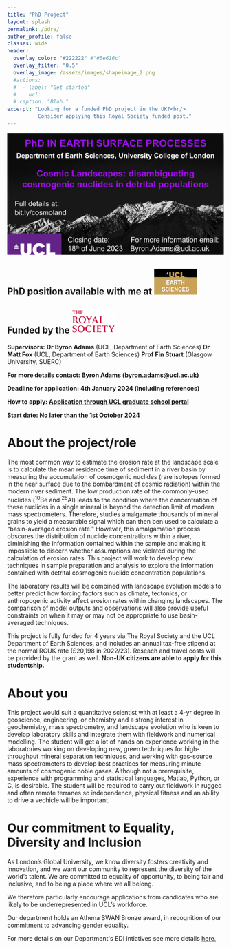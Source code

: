 ```yaml
---
title: "PhD Project"
layout: splash
permalink: /pdra/
author_profile: false
classes: wide
header:
  overlay_color: "#222222" #"#5e616c"
  overlay_filter: "0.5"
  overlay_image: /assets/images/shapeimage_2.png
  #actions:
  #  - label: "Get started"
  #    url: 
  # caption: "Blah."
excerpt: "Looking for a funded PhD project in the UK?<br/>
          Consider applying this Royal Society funded post."
---
```

![phd](/assets/images/phd_twitter_ad.png)

## PhD position available with me at <a href="[https://royalsociety.org/](https://www.ucl.ac.uk/earth-sciences/ucl-earth-sciences)"><img src="/assets/images/UCL_ES_logo.png" alt="logo" width="100"/></a>

## Funded by the  <a href="https://royalsociety.org/"><img src="/assets/images/RS_logo.jpg" alt="logo" width="100"/></a>

**Supervisors:** 
**Dr Byron Adams** (UCL, Department of Earth Sciences) 
**Dr Matt Fox** (UCL, Department of Earth Sciences) 
**Prof Fin Stuart** (Glasgow University, SUERC)

**For more details contact: Byron Adams (byron.adams@ucl.ac.uk)**

**Deadline for application: 4th January 2024 (including references)**

**How to apply: [Application through UCL graduate school portal](https://evision.ucl.ac.uk/urd/sits.urd/run/siw_ipp_lgn.login?process=siw_ipp_app&code1=RRDEARSING01&code2=0035)**

**Start date: No later than the 1st October 2024**

# About the project/role
The most common way to estimate the erosion rate at the landscape scale is to calculate the mean residence time of sediment in a river basin by measuring the accumulation of cosmogenic nuclides (rare isotopes formed in the near surface due to the bombardment of cosmic radiation) within the modern river sediment.  The low production rate of the commonly-used nuclides (<sup>10</sup>Be and <sup>26</sup>Al) leads to the condition where the concentration of these nuclides in a single mineral is beyond the detection limit of modern mass spectrometers. Therefore, studies amalgamate thousands of mineral grains to yield a measurable signal which can then ben used to calculate a “basin-averaged erosion rate.” However, this amalgamation process obscures the distribution of nuclide concentrations within a river, diminishing the information contained within the sample and making it impossible to discern whether assumptions are violated during the calculation of erosion rates. This project will work to develop new techniques in sample preparation and analysis to explore the information contained with detrital cosmogenic nuclide concentration populations.

The laboratory results will be combined with landscape evolution models to better predict how forcing factors such as climate, tectonics, or anthropogenic activity affect erosion rates within changing landscapes. The comparison of model outputs and observations will also provide useful constraints on when it may or may not be appropriate to use basin-averaged techniques.

This project is fully funded for 4 years via The Royal Society and the UCL Department of Earth Sciences, and includes an annual tax-free stipend at the normal RCUK rate (£20,198 in 2022/23). Reseach and travel costs will be provided by the grant as well. **Non-UK citizens are able to apply for this studentship.**

# About you
This project would suit a quantitative scientist with at least a 4-yr degree in geoscience, engineering, or chemistry and a strong interest in geochemistry, mass spectrometry, and landscape evolution who is keen to develop laboratory skills and integrate them with fieldwork and numerical modelling. The student will get a lot of hands on experience working in the laboratories working on developing new, green techniques for high-throughput mineral separation techniques, and working with gas-source mass spectrometers to develop best practices for measuring minute amounts of cosmogenic noble gases. Although not a prerequisite, experience with programming and statistical languages, Matlab, Python, or C, is desirable. The student will be required to carry out fieldwork in rugged and often remote terranes so independence, physical fitness and an ability to drive a vechicle will be important.

# Our commitment to Equality, Diversity and Inclusion
As London’s Global University, we know diversity fosters creativity and innovation, and we want our community to represent the diversity of the world’s talent. We are committed to equality of opportunity, to being fair and inclusive, and to being a place where we all belong.

We therefore particularly encourage applications from candidates who are likely to be underrepresented in UCL’s workforce.

Our department holds an Athena SWAN Bronze award, in recognition of our commitment to advancing gender equality. 

For more details on our Department's EDI intiatives see more details [here.](https://www.ucl.ac.uk/earth-sciences/equality-diversity-inclusion-edi)
